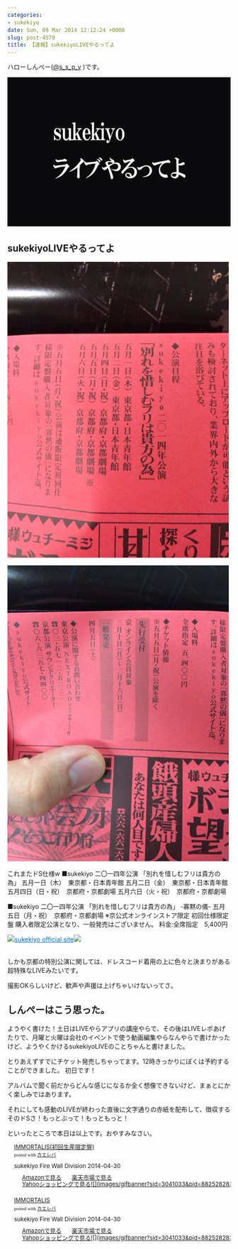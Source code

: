 ```yaml
---
categories:
- sukekiyo
date: Sun, 09 Mar 2014 12:12:24 +0000
slug: post-4579
title: 【速報】sukekiyoLIVEやるってよ
---
```


ハローしんぺー(<a href="https://twitter.com/s_s_p_y" target="_blank">@s_s_p_y</a> )です。

![](images/sukekiyo_LIVE.jpg)

<h2>sukekiyoLIVEやるってよ</h2>

![](images/slooProImg_20140309211223.jpg)

![](images/slooProImg_20140309211220.jpg)


これまたドS仕様w
■sukekiyo 二〇一四年公演 「別れを惜しむフリは貴方の為」 
五月一日（木）　東京都・日本青年館 
五月二日（金）　東京都・日本青年館 
五月四日（日・祝）　京都府・京都劇場 
五月六日（火・祝）　京都府・京都劇場 

■sukekiyo 二〇一四年公演 「別れを惜しむフリは貴方の為」 -寡黙の儀- 
五月五日（月・祝）　京都府・京都劇場 
※京公式オンラインストア限定 初回仕様限定盤 購入者限定公演となり、一般発売はございません。 
料金:全席指定　5,400円

<a href="http://sukekiyo-official.jp/" target="_blank">![](images/)</a><a style="color:#0070C5;" href="http://sukekiyo-official.jp/" target="_blank">sukekiyo official site</a><a href="http://b.hatena.ne.jp/entry/http://sukekiyo-official.jp/" target="_blank">![](images/)</a><br style="clear:both;" /><br>

しかも京都の特別公演に関しては、ドレスコード着用の上に色々と決まりがある超特殊なLIVEみたいです。

撮影OKらしいけど、歓声や声援は上げちゃいけないってさ。


<h2>しんぺーはこう思った。</h2>

ようやく書けた！土日はLIVEやらアプリの講座やらで、その後はLIVEレポあげたりで、月曜と火曜は会社のイベントで使う動画編集やらなんやらで書けかったけど、ようやくかけるsukekiyoLIVEのことちゃんと書けました。

とりあえずすでにチケット発売しちゃってます。12時きっかりにぼくは予約することができました。
初日です！

アルバムで聞く前だからどんな感じになるか全く想像できないけど、まぁとにかく楽しみではあります。

それにしても感動のLIVEが終わった直後に文字通りの赤紙を配布して、徴収するそのドSさ！もっとぶって！もっともっと！

といったところで本日は以上です。おやすみなさい。

<div class="kaerebalink-box" style="text-align:left;padding-bottom:20px;font-size:small;/zoom: 1;overflow: hidden;"><div class="kaerebalink-image" style="float:left;margin:0 15px 10px 0;"><a href="http://www.amazon.co.jp/exec/obidos/ASIN/B00IMKDX3G/warawareotoko-22/ref=nosim/" rel="nofollow" target="_blank"></a></div><div class="kaerebalink-info" style="line-height:120%;/zoom: 1;overflow: hidden;"><div class="kaerebalink-name" style="margin-bottom:10px;line-height:120%"><a href="http://www.amazon.co.jp/exec/obidos/ASIN/B00IMKDX3G/warawareotoko-22/ref=nosim/" rel="nofollow" target="_blank">IMMORTALIS(初回生産限定盤)</a><div class="kaerebalink-powered-date" style="font-size:8pt;margin-top:5px;font-family:verdana;line-height:120%">posted with <a href="http://kaereba.com" rel="nofollow" target="_blank">カエレバ</a></div></div><div class="kaerebalink-detail" style="margin-bottom:5px;">sukekiyo Fire Wall Division 2014-04-30    </div><div class="kaerebalink-link1" style="margin-top:10px;"><div class="shoplinkamazon" style="display:inline;margin-right:5px;background: url('http://img.yomereba.com/simple1.gif') 0 0 no-repeat;padding: 2px 0 2px 18px;white-space: nowrap;"><a href="http://www.amazon.co.jp/gp/search?keywords=IMMORTALIS&__mk_ja_JP=%83J%83%5E%83J%83i&tag=warawareotoko-22" rel="nofollow" target="_blank" title="アマゾン" >Amazonで見る</a></div><div class="shoplinkrakuten" style="display:inline;margin-right:5px;background: url('http://img.yomereba.com/simple1.gif') 0 0 no-repeat;padding: 2px 0 2px 18px;white-space: nowrap;"><a href="http://hb.afl.rakuten.co.jp/hgc/1263948e.a4330505.1263948f.788da92c/?pc=http%3A%2F%2Fsearch.rakuten.co.jp%2Fsearch%2Fmall%2FIMMORTALIS%2F-%2Ff.1-p.1-s.1-sf.0-st.A-v.2%3Fx%3D0%26scid%3Daf_ich_link_urltxt%26m%3Dhttp%3A%2F%2Fm.rakuten.co.jp%2F" rel="nofollow" target="_blank" title="楽天市場" >楽天市場で見る</a></div><div class="shoplinkyahoo" style="display:inline;margin-right:5px;background: url('http://img.yomereba.com/simple1.gif') 0 0 no-repeat;padding: 2px 0 2px 18px;white-space: nowrap;"><a href="http://ck.jp.ap.valuecommerce.com/servlet/referral?sid=3041033&pid=882528283&vc_url=http%3A%2F%2Fshopping.search.yahoo.co.jp%2Fsearch%3FuIv%3Don%26ei%3DUTF-8%26tab_ex%3Dcommerce%26slider%3D0%26va%3DIMMORTALIS" rel="nofollow"  target="_blank" title="Yahooショッピング" >Yahooショッピングで見る![](images/gifbanner?sid=3041033&pid=882528283)</a></div></div></div><div class="booklink-footer" style="clear: left"></div></div>

<div class="kaerebalink-box" style="text-align:left;padding-bottom:20px;font-size:small;/zoom: 1;overflow: hidden;"><div class="kaerebalink-image" style="float:left;margin:0 15px 10px 0;"><a href="http://www.amazon.co.jp/exec/obidos/ASIN/B00IMKDYMG/warawareotoko-22/ref=nosim/" rel="nofollow" target="_blank"></a></div><div class="kaerebalink-info" style="line-height:120%;/zoom: 1;overflow: hidden;"><div class="kaerebalink-name" style="margin-bottom:10px;line-height:120%"><a href="http://www.amazon.co.jp/exec/obidos/ASIN/B00IMKDYMG/warawareotoko-22/ref=nosim/" rel="nofollow" target="_blank">IMMORTALIS</a><div class="kaerebalink-powered-date" style="font-size:8pt;margin-top:5px;font-family:verdana;line-height:120%">posted with <a href="http://kaereba.com" rel="nofollow" target="_blank">カエレバ</a></div></div><div class="kaerebalink-detail" style="margin-bottom:5px;">sukekiyo Fire Wall Division 2014-04-30    </div><div class="kaerebalink-link1" style="margin-top:10px;"><div class="shoplinkamazon" style="display:inline;margin-right:5px;background: url('http://img.yomereba.com/simple1.gif') 0 0 no-repeat;padding: 2px 0 2px 18px;white-space: nowrap;"><a href="http://www.amazon.co.jp/gp/search?keywords=IMMORTALIS&__mk_ja_JP=%83J%83%5E%83J%83i&tag=warawareotoko-22" rel="nofollow" target="_blank" title="アマゾン" >Amazonで見る</a></div><div class="shoplinkrakuten" style="display:inline;margin-right:5px;background: url('http://img.yomereba.com/simple1.gif') 0 0 no-repeat;padding: 2px 0 2px 18px;white-space: nowrap;"><a href="http://hb.afl.rakuten.co.jp/hgc/1263948e.a4330505.1263948f.788da92c/?pc=http%3A%2F%2Fsearch.rakuten.co.jp%2Fsearch%2Fmall%2FIMMORTALIS%2F-%2Ff.1-p.1-s.1-sf.0-st.A-v.2%3Fx%3D0%26scid%3Daf_ich_link_urltxt%26m%3Dhttp%3A%2F%2Fm.rakuten.co.jp%2F" rel="nofollow" target="_blank" title="楽天市場" >楽天市場で見る</a></div><div class="shoplinkyahoo" style="display:inline;margin-right:5px;background: url('http://img.yomereba.com/simple1.gif') 0 0 no-repeat;padding: 2px 0 2px 18px;white-space: nowrap;"><a href="http://ck.jp.ap.valuecommerce.com/servlet/referral?sid=3041033&pid=882528283&vc_url=http%3A%2F%2Fshopping.search.yahoo.co.jp%2Fsearch%3FuIv%3Don%26ei%3DUTF-8%26tab_ex%3Dcommerce%26slider%3D0%26va%3DIMMORTALIS" rel="nofollow"  target="_blank" title="Yahooショッピング" >Yahooショッピングで見る![](images/gifbanner?sid=3041033&pid=882528283)</a></div></div></div><div class="booklink-footer" style="clear: left"></div></div>